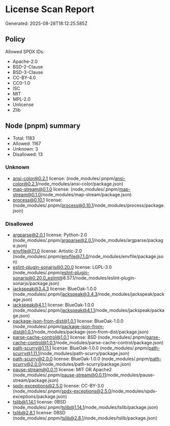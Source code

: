 # License Scan Report

Generated: 2025-08-28T18:12:25.585Z

## Policy

Allowed SPDX IDs:

- Apache-2.0
- BSD-2-Clause
- BSD-3-Clause
- CC-BY-4.0
- CC0-1.0
- ISC
- MIT
- MPL-2.0
- Unlicense
- Zlib

## Node (pnpm) summary

- Total: 1183
- Allowed: 1167
- Unknown: 3
- Disallowed: 13

### Unknown

- ansi-color@0.2.1 license: <missing> (node_modules/.pnpm/ansi-color@0.2.1/node_modules/ansi-color/package.json)
- map-stream@0.1.0 license: <missing> (node_modules/.pnpm/map-stream@0.1.0/node_modules/map-stream/package.json)
- process@0.10.1 license: <missing> (node_modules/.pnpm/process@0.10.1/node_modules/process/package.json)

### Disallowed

- argparse@2.0.1 license: Python-2.0 (node_modules/.pnpm/argparse@2.0.1/node_modules/argparse/package.json)
- envfile@7.1.0 license: Artistic-2.0 (node_modules/.pnpm/envfile@7.1.0/node_modules/envfile/package.json)
- eslint-plugin-sonarjs@0.20.0 license: LGPL-3.0 (node_modules/.pnpm/eslint-plugin-sonarjs@0.20.0_eslint@8.57.1/node_modules/eslint-plugin-sonarjs/package.json)
- jackspeak@3.4.3 license: BlueOak-1.0.0 (node_modules/.pnpm/jackspeak@3.4.3/node_modules/jackspeak/package.json)
- jackspeak@4.1.1 license: BlueOak-1.0.0 (node_modules/.pnpm/jackspeak@4.1.1/node_modules/jackspeak/package.json)
- package-json-from-dist@1.0.1 license: BlueOak-1.0.0 (node_modules/.pnpm/package-json-from-dist@1.0.1/node_modules/package-json-from-dist/package.json)
- parse-cache-control@1.0.1 license: BSD (node_modules/.pnpm/parse-cache-control@1.0.1/node_modules/parse-cache-control/package.json)
- path-scurry@1.11.1 license: BlueOak-1.0.0 (node_modules/.pnpm/path-scurry@1.11.1/node_modules/path-scurry/package.json)
- path-scurry@2.0.0 license: BlueOak-1.0.0 (node_modules/.pnpm/path-scurry@2.0.0/node_modules/path-scurry/package.json)
- pause-stream@0.0.11 license: MIT OR Apache2 (node_modules/.pnpm/pause-stream@0.0.11/node_modules/pause-stream/package.json)
- spdx-exceptions@2.5.0 license: CC-BY-3.0 (node_modules/.pnpm/spdx-exceptions@2.5.0/node_modules/spdx-exceptions/package.json)
- tslib@1.14.1 license: 0BSD (node_modules/.pnpm/tslib@1.14.1/node_modules/tslib/package.json)
- tslib@2.8.1 license: 0BSD (node_modules/.pnpm/tslib@2.8.1/node_modules/tslib/package.json)
